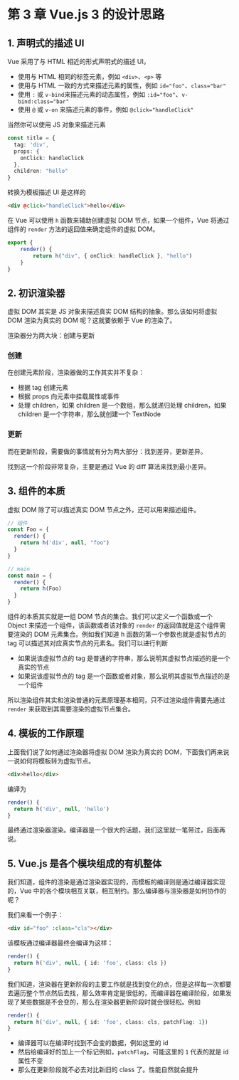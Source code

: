 # 第 3 章 Vue.js 3 的设计思路

## 1. 声明式的描述 UI

Vue 采用了与 HTML 相近的形式声明式的描述 UI。

- 使用与 HTML 相同的标签元素，例如 `<div>`、`<p>` 等
- 使用与 HTML 一致的方式来描述元素的属性，例如 `id="foo"`、`class="bar"`
- 使用 `:` 或 `v-bind`来描述元素的动态属性，例如 `:id="foo"`、`v-bind:class="bar"`
- 使用 `@` 或 `v-on` 来描述元素的事件，例如 `@click="handleClick"`

当然你可以使用 JS 对象来描述元素

```ts
const title = {
  tag: 'div',
  props: {
    onClick: handleClick
  },
  children: "hello"
}
```

转换为模板描述 UI 是这样的

```html
<div @click="handleClick">hello</div>
```

在 Vue 可以使用 `h` 函数来辅助创建虚拟 DOM 节点，如果一个组件，Vue 将通过组件的 `render` 方法的返回值来确定组件的虚拟 DOM。

```ts
export {
	render() {
		return h("div", { onClick: handleClick }, "hello")
	}
}
```

## 2. 初识渲染器

虚拟 DOM 其实是 JS 对象来描述真实 DOM 结构的抽象。那么该如何将虚拟 DOM 渲染为真实的 DOM 呢？这就要依赖于 Vue 的渲染了。

渲染器分为两大块：创建与更新

### 创建

在创建元素阶段，渲染器做的工作其实并不复杂：

- 根据 tag 创建元素
- 根据 props 向元素中挂载属性或事件
- 处理 children，如果 children 是一个数组，那么就递归处理 children，如果 children 是一个字符串，那么就创建一个 TextNode

### 更新

而在更新阶段，需要做的事情就有分为两大部分：找到差异，更新差异。

找到这一个阶段非常复杂，主要是通过 Vue 的 diff 算法来找到最小差异。

## 3. 组件的本质

虚拟 DOM 除了可以描述真实 DOM 节点之外，还可以用来描述组件。

```ts
// 组件
const Foo = {
  render() {
    return h('div', null, "foo")
  }
}

// main
const main = {
  render() {
    return h(Foo)
  }
}
```

组件的本质其实就是一组 DOM 节点的集合。我们可以定义一个函数或一个 Object 来描述一个组件，该函数或者该对象的 `render` 的返回值就是这个组件需要渲染的 DOM 元素集合。例如我们知道 h 函数的第一个参数也就是虚拟节点的 tag 可以描述其对应真实节点的元素名。我们可以进行判断

- 如果说该虚拟节点的 tag 是普通的字符串，那么说明其虚拟节点描述的是一个真实的节点
- 如果说该虚拟节点的 tag 是一个函数或者对象，那么说明其虚拟节点描述的是一个组件

所以渲染组件其实和渲染普通的元素原理基本相同，只不过渲染组件需要先通过 `render` 来获取到其需要渲染的虚拟节点集合。

## 4. 模板的工作原理

上面我们说了如何通过渲染器将虚拟 DOM 渲染为真实的 DOM，下面我们再来说一说如何将模板转为虚拟节点。

```html
<div>hello</div>
```

编译为

```ts
render() {
  return h('div', null, 'hello')
}
```

最终通过渲染器渲染。编译器是一个很大的话题，我们这里就一笔带过，后面再说。

## 5. Vue.js 是各个模块组成的有机整体

我们知道，组件的渲染是通过渲染器实现的，而模板的编译则是通过编译器实现的，Vue 中的各个模块相互关联，相互制约。那么编译器与渲染器是如何协作的呢？

我们来看一个例子：

```html
<div id="foo" :class="cls"></div>
```

该模板通过编译器最终会编译为这样：

```ts
render() {
  return h('div', null, { id: 'foo', class: cls })
}
```

我们知道，渲染器在更新阶段的主要工作就是找到变化的点，但是这样每一次都要去遍历整个节点然后去找，那么效率肯定是很低的，而编译器在编译阶段，如果发现了某些数据是不会变的，那么在渲染器更新阶段时就会很轻松。例如

```ts
render() {
  return h('div', null, { id: 'foo', class: cls, patchFlag: 1})
}
```

- 编译器可以在编译时找到不会变的数据，例如这里的 id
- 然后给编译好的加上一个标记例如，`patchFlag`，可能这里的 `1` 代表的就是 id 属性不变
- 那么在更新阶段就不必去对比新旧的 class 了。性能自然就会提升



